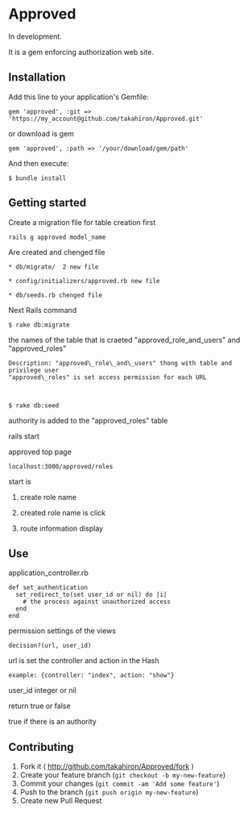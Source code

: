 # Approved
In development.

It is a gem enforcing authorization web site.


## Installation

Add this line to your application's Gemfile:

    gem 'approved', :git => 'https://my_account@github.com/takahiron/Approved.git'

or download is gem

    gem 'approved', :path => '/your/download/gem/path'


And then execute:

    $ bundle install



## Getting started

Create a migration file for table creation first

    rails g approved model_name

Are created and chenged file

    * db/migrate/  2 new file

    * config/initializers/approved.rb new file

    * db/seeds.rb chenged file

Next Rails command

    $ rake db:migrate

the names of the table that is craeted "approved\_role\_and\_users" and "approved\_roles"

    Description: "approved\_role\_and\_users" thong with table and privilege user
    "approved\_roles" is set access permission for each URL



    $ rake db:seed

authority is added to the "approved\_roles" table

rails start

approved top page

    localhost:3000/approved/roles

start is

1. create role name

2. created role name is click

3. route information display

## Use

application\_controller.rb

    def set_authentication
      set_redirect_to(set user_id or nil) do |i|
        # the process against unauthorized access
      end
    end

permission settings of the views

    decision?(url, user_id)

url is set the controller and action in the Hash

    example: {controller: "index", action: "show"}

user\_id integer or nil

return true or false

true if there is an authority


## Contributing

1. Fork it ( http://github.com/takahiron/Approved/fork )
2. Create your feature branch (`git checkout -b my-new-feature`)
3. Commit your changes (`git commit -am 'Add some feature'`)
4. Push to the branch (`git push origin my-new-feature`)
5. Create new Pull Request
